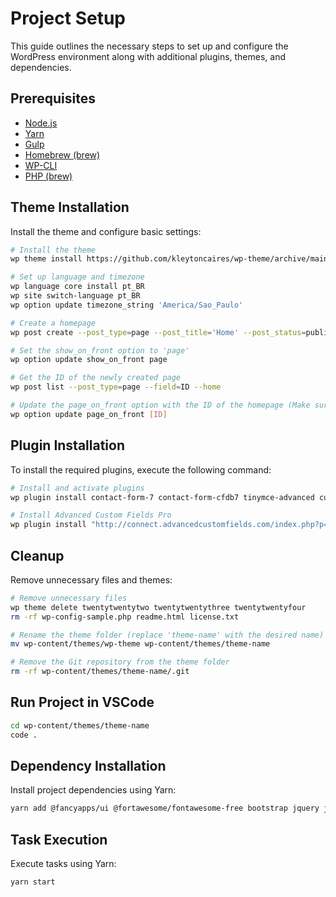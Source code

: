 
# Project Setup
This guide outlines the necessary steps to set up and configure the WordPress environment along with additional plugins, themes, and dependencies.

## Prerequisites
- [Node.js](https://nodejs.org/)
- [Yarn](https://yarnpkg.com/)
- [Gulp](https://gulpjs.com/)
- [Homebrew (brew)](https://brew.sh/)
- [WP-CLI](https://wp-cli.org/)
- [PHP (brew)](https://formulae.brew.sh/formula/php)

## Theme Installation
Install the theme and configure basic settings:

```sh
# Install the theme
wp theme install https://github.com/kleytoncaires/wp-theme/archive/main.zip --activate

# Set up language and timezone
wp language core install pt_BR
wp site switch-language pt_BR
wp option update timezone_string 'America/Sao_Paulo'

# Create a homepage
wp post create --post_type=page --post_title='Home' --post_status=publish

# Set the show_on_front option to 'page'
wp option update show_on_front page

# Get the ID of the newly created page
wp post list --post_type=page --field=ID --home

# Update the page_on_front option with the ID of the homepage (Make sure to replace [ID] with the ID of the page obtained in previous step)
wp option update page_on_front [ID]
```

## Plugin Installation
To install the required plugins, execute the following command:


```sh
# Install and activate plugins
wp plugin install contact-form-7 contact-form-cfdb7 tinymce-advanced custom-post-type-ui svg-support wordpress-seo wp-mail-smtp wp-migrate-db --activate

# Install Advanced Custom Fields Pro
wp plugin install "http://connect.advancedcustomfields.com/index.php?p=pro&a=download&k=b3JkZXJfaWQ9Nzg5MDd8dHlwZT1kZXZlbG9wZXJ8ZGF0ZT0yMDE2LTA0LTA1IDEzOjQwOjQw" --activate
```

## Cleanup
Remove unnecessary files and themes:

```sh
# Remove unnecessary files
wp theme delete twentytwentytwo twentytwentythree twentytwentyfour
rm -rf wp-config-sample.php readme.html license.txt

# Rename the theme folder (replace 'theme-name' with the desired name)
mv wp-content/themes/wp-theme wp-content/themes/theme-name

# Remove the Git repository from the theme folder
rm -rf wp-content/themes/theme-name/.git
```

## Run Project in VSCode
```sh
cd wp-content/themes/theme-name
code .
```

## Dependency Installation
Install project dependencies using Yarn:
```sh
yarn add @fancyapps/ui @fortawesome/fontawesome-free bootstrap jquery jquery-mask-plugin popper.js swiper --save
```

## Task Execution
Execute tasks using Yarn:
```sh
yarn start
```

